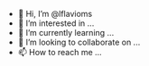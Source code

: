 - 👋 Hi, I’m @lflavioms
- 👀 I’m interested in ...
- 🌱 I’m currently learning ...
- 💞️ I’m looking to collaborate on ...
- 📫 How to reach me ...

<!---
lflavioms/lflavioms is a ✨ special ✨ repository because its `README.md` (this file) appears on your GitHub profile.
You can click the Preview link to take a look at your changes.
--->
